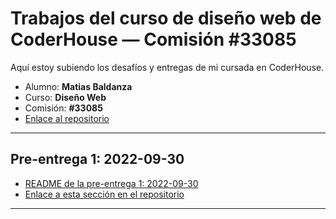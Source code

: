 # Trabajos del curso de diseño web de CoderHouse — Comisión #33085

Aquí estoy subiendo los desafíos y entregas de mi cursada en CoderHouse.

- Alumno: **Matias Baldanza**
- Curso: **Diseño Web**
- Comisión: **#33085**
- [Enlace al repositorio](https://github.com/matiasbaldanza/coderhouse-diseno-web-33085)

<hr>

## Pre-entrega 1: 2022-09-30

- [README de la pre-entrega 1: 2022-09-30](QuieroSerDev-V1/README_V1_primera_pre_entrega_2022-09-30.md)
- [Enlace a esta sección en el repositorio](https://github.com/matiasbaldanza/coderhouse-diseno-web-33085/tree/main/QuieroSerDev-V1)

<hr>
